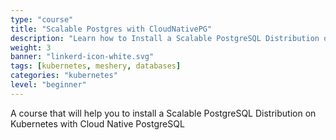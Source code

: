 ```yaml
---
type: "course"
title: "Scalable Postgres with CloudNativePG"
description: "Learn how to Install a Scalable PostgreSQL Distribution on Kubernetes with Cloud Native PostgreSQL"
weight: 3
banner: "linkerd-icon-white.svg"
tags: [kubernetes, meshery, databases]
categories: "kubernetes"
level: "beginner"
---
```


A course that will help you to install a Scalable PostgreSQL Distribution on Kubernetes with Cloud Native PostgreSQL
